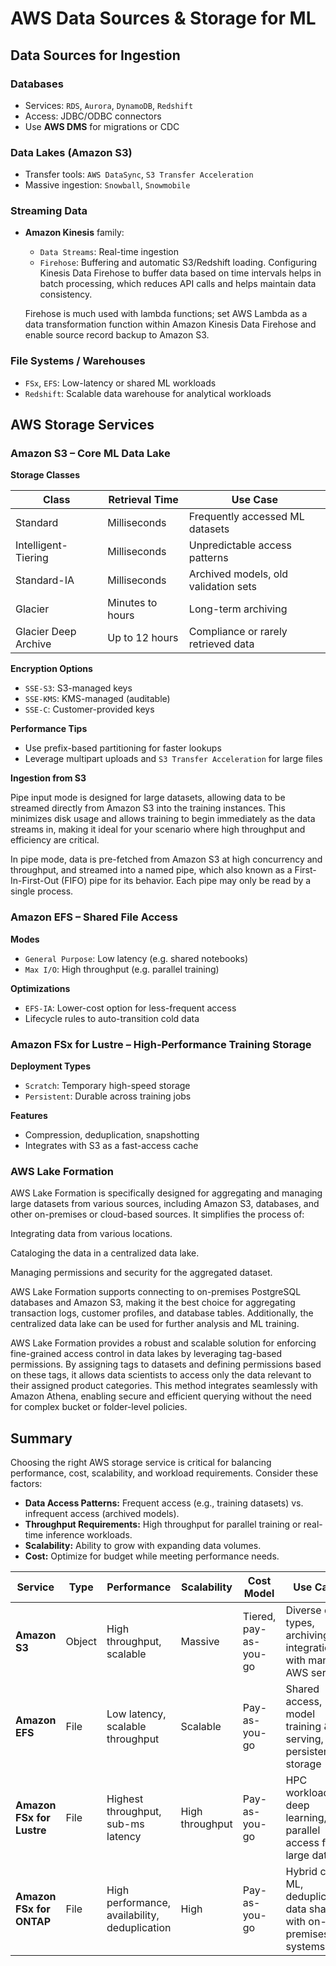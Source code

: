 # AWS Data Sources & Storage for ML

## Data Sources for Ingestion

### Databases
- Services: `RDS`, `Aurora`, `DynamoDB`, `Redshift`
- Access: JDBC/ODBC connectors
- Use **AWS DMS** for migrations or CDC

### Data Lakes (Amazon S3)
- Transfer tools: `AWS DataSync`, `S3 Transfer Acceleration`
- Massive ingestion: `Snowball`, `Snowmobile`

### Streaming Data
- **Amazon Kinesis** family:
  - `Data Streams`: Real-time ingestion
  - `Firehose`: Buffering and automatic S3/Redshift loading. Configuring Kinesis Data Firehose to buffer data based on time intervals helps in batch processing, which reduces API calls and helps maintain data consistency.
  
  Firehose is much used with lambda functions; set AWS Lambda as a data transformation function within Amazon Kinesis Data Firehose and enable source record backup to Amazon S3.

### File Systems / Warehouses
- `FSx`, `EFS`: Low-latency or shared ML workloads
- `Redshift`: Scalable data warehouse for analytical workloads

## AWS Storage Services

### Amazon S3 – Core ML Data Lake

**Storage Classes**

| Class                   | Retrieval Time     | Use Case                              |
|------------------------|--------------------|----------------------------------------|
| Standard               | Milliseconds       | Frequently accessed ML datasets        |
| Intelligent-Tiering    | Milliseconds       | Unpredictable access patterns          |
| Standard-IA            | Milliseconds       | Archived models, old validation sets   |
| Glacier                | Minutes to hours   | Long-term archiving                    |
| Glacier Deep Archive   | Up to 12 hours     | Compliance or rarely retrieved data    |

**Encryption Options**
- `SSE-S3`: S3-managed keys
- `SSE-KMS`: KMS-managed (auditable)
- `SSE-C`: Customer-provided keys

**Performance Tips**
- Use prefix-based partitioning for faster lookups
- Leverage multipart uploads and `S3 Transfer Acceleration` for large files

**Ingestion from S3**

Pipe input mode is designed for large datasets, allowing data to be streamed directly from Amazon S3 into the training instances. This minimizes disk usage and allows training to begin immediately as the data streams in, making it ideal for your scenario where high throughput and efficiency are critical.

In pipe mode, data is pre-fetched from Amazon S3 at high concurrency and throughput, and streamed into a named pipe, which also known as a First-In-First-Out (FIFO) pipe for its behavior. Each pipe may only be read by a single process.

### Amazon EFS – Shared File Access

**Modes**
- `General Purpose`: Low latency (e.g. shared notebooks)
- `Max I/O`: High throughput (e.g. parallel training)

**Optimizations**
- `EFS-IA`: Lower-cost option for less-frequent access
- Lifecycle rules to auto-transition cold data

### Amazon FSx for Lustre – High-Performance Training Storage

**Deployment Types**
- `Scratch`: Temporary high-speed storage
- `Persistent`: Durable across training jobs

**Features**
- Compression, deduplication, snapshotting
- Integrates with S3 as a fast-access cache

### AWS Lake Formation

AWS Lake Formation is specifically designed for aggregating and managing large datasets from various sources, including Amazon S3, databases, and other on-premises or cloud-based sources. It simplifies the process of:

Integrating data from various locations.

Cataloging the data in a centralized data lake.

Managing permissions and security for the aggregated dataset.

AWS Lake Formation supports connecting to on-premises PostgreSQL databases and Amazon S3, making it the best choice for aggregating transaction logs, customer profiles, and database tables. Additionally, the centralized data lake can be used for further analysis and ML training.

AWS Lake Formation provides a robust and scalable solution for enforcing fine-grained access control in data lakes by leveraging tag-based permissions. By assigning tags to datasets and defining permissions based on these tags, it allows data scientists to access only the data relevant to their assigned product categories. This method integrates seamlessly with Amazon Athena, enabling secure and efficient querying without the need for complex bucket or folder-level policies.

## Summary

Choosing the right AWS storage service is critical for balancing performance, cost, scalability, and workload requirements. Consider these factors:

- **Data Access Patterns:** Frequent access (e.g., training datasets) vs. infrequent access (archived models).
- **Throughput Requirements:** High throughput for parallel training or real-time inference workloads.
- **Scalability:** Ability to grow with expanding data volumes.
- **Cost:** Optimize for budget while meeting performance needs.

| Service                | Type    | Performance                      | Scalability | Cost Model        | Use Cases                                           |
|------------------------|---------|---------------------------------|-------------|-------------------|----------------------------------------------------|
| **Amazon S3**          | Object  | High throughput, scalable        | Massive     | Tiered, pay-as-you-go | Diverse data types, archiving, integration with many AWS services |
| **Amazon EFS**         | File    | Low latency, scalable throughput | Scalable    | Pay-as-you-go     | Shared access, model training & serving, persistent file storage |
| **Amazon FSx for Lustre** | File | Highest throughput, sub-ms latency | High throughput | Pay-as-you-go  | HPC workloads, deep learning, parallel access for large datasets |
| **Amazon FSx for ONTAP** | File   | High performance, availability, deduplication | High        | Pay-as-you-go     | Hybrid cloud ML, deduplication, data sharing with on-premises systems |